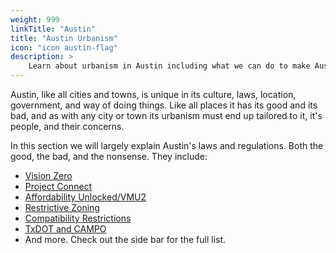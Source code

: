 ```yaml
---
weight: 999
linkTitle: "Austin"
title: "Austin Urbanism"
icon: "icon austin-flag"
description: >
    Learn about urbanism in Austin including what we can do to make Austin a friendly, livable place.
---
```

Austin, like all cities and towns, is unique in its culture, laws, location, government, and way of doing things. Like all places it has its good and its bad, and as with any city or town its urbanism must end up tailored to it, it's people, and their concerns.

In this section we will largely explain Austin's laws and regulations. Both the good, the bad, and the nonsense. They include: 

- [Vision Zero](/austin/transportation/vision_zero)
- [Project Connect]()
- [Affordability Unlocked/VMU2]()
- [Restrictive Zoning]()
- [Compatibility Restrictions](/austin/housing/compatibility_restrictions)
- [TxDOT and CAMPO](/austin/transportation/txdot_and_campo)
- And more. Check out the side bar for the full list.